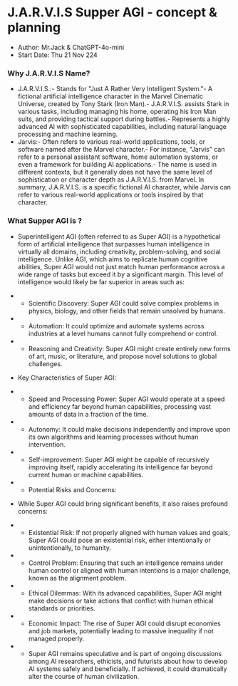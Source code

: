 # J.A.R.V.I.S Supper AGI - concept & planning
- Author: Mr.Jack & ChatGPT-4o-mini
- Start Date: Thu 21 Nov 224

### Why J.A.R.V.I.S Name?
- J.A.R.V.I.S.:- Stands for "Just A Rather Very Intelligent System."- A fictional artificial intelligence character in the Marvel Cinematic Universe, created by Tony Stark (Iron Man).- J.A.R.V.I.S. assists Stark in various tasks, including managing his home, operating his Iron Man suits, and providing tactical support during battles.- Represents a highly advanced AI with sophisticated capabilities, including natural language processing and machine learning.  
- Jarvis:- Often refers to various real-world applications, tools, or software named after the Marvel character.- For instance, "Jarvis" can refer to a personal assistant software, home automation systems, or even a framework for building AI applications.- The name is used in different contexts, but it generally does not have the same level of sophistication or character depth as J.A.R.V.I.S. from Marvel. In summary, J.A.R.V.I.S. is a specific fictional AI character, while Jarvis can refer to various real-world applications or tools inspired by that character.

### What Supper AGI is ?
- Superintelligent AGI (often referred to as Super AGI) is a hypothetical form of artificial intelligence that surpasses human intelligence in virtually all domains, including creativity, problem-solving, and social intelligence. Unlike AGI, which aims to replicate human cognitive abilities, Super AGI would not just match human performance across a wide range of tasks but exceed it by a significant margin. This level of intelligence would likely be far superior in areas such as:
- - Scientific Discovery: Super AGI could solve complex problems in physics, biology, and other fields that remain unsolved by humans.
- - Automation: It could optimize and automate systems across industries at a level humans cannot fully comprehend or control.
- - Reasoning and Creativity: Super AGI might create entirely new forms of art, music, or literature, and propose novel solutions to global challenges.

- Key Characteristics of Super AGI:
- - Speed and Processing Power: Super AGI would operate at a speed and efficiency far beyond human capabilities, processing vast amounts of data in a fraction of the time.
- - Autonomy: It could make decisions independently and improve upon its own algorithms and learning processes without human intervention.
- - Self-improvement: Super AGI might be capable of recursively improving itself, rapidly accelerating its intelligence far beyond current human or machine capabilities.
- - Potential Risks and Concerns:

- While Super AGI could bring significant benefits, it also raises profound concerns:
- - Existential Risk: If not properly aligned with human values and goals, Super AGI could pose an existential risk, either intentionally or unintentionally, to humanity.
- - Control Problem: Ensuring that such an intelligence remains under human control or aligned with human intentions is a major challenge, known as the alignment problem.
- - Ethical Dilemmas: With its advanced capabilities, Super AGI might make decisions or take actions that conflict with human ethical standards or priorities.
- - Economic Impact: The rise of Super AGI could disrupt economies and job markets, potentially leading to massive inequality if not managed properly.
- - Super AGI remains speculative and is part of ongoing discussions among AI researchers, ethicists, and futurists about how to develop AI systems safely and beneficially. If achieved, it could dramatically alter the course of human civilization.
